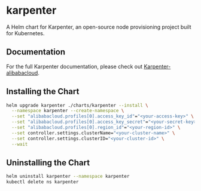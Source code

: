 # karpenter

A Helm chart for Karpenter, an open-source node provisioning project built for Kubernetes.

## Documentation

For the full Karpenter documentation, please check out [Karpenter-alibabacloud](https://docs.cloudpilot.ai/karpenter/alibabacloud/).

## Installing the Chart

```bash
helm upgrade karpenter ./charts/karpenter --install \
  --namespace karpenter --create-namespace \
  --set "alibabacloud.profiles[0].access_key_id"="<your-access-key>" \
  --set "alibabacloud.profiles[0].access_key_secret"="<your-secret-key>" \
  --set "alibabacloud.profiles[0].region_id"="<your-region-id>" \
  --set controller.settings.clusterName="<your-cluster-name>" \
  --set controller.settings.clusterID="<your-cluster-id>" \
  --wait
```

## Uninstalling the Chart

```bash
helm uninstall karpenter --namespace karpenter
kubectl delete ns karpenter
```
